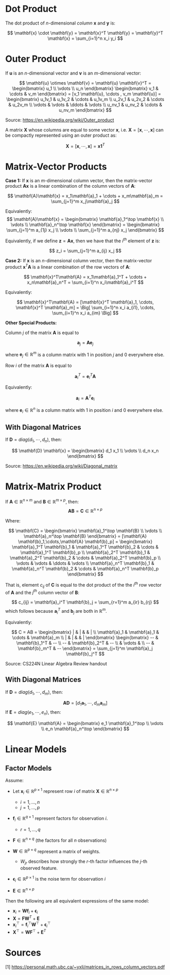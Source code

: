
# Dot Product

The dot product of  $n$-dimensional *column* $\mathbf{x}$ and $\mathbf{y}$ is:

$$ \mathbf{x} \cdot \mathbf{y} = \mathbf{x}^T \mathbf{y} = \mathbf{y}^T \mathbf{x} = \sum_{i=1}^n x_i y_i $$

# Outer Product

If $\mathbf{u}$ is an $n$-dimensional vector and $\mathbf{v}$ is an $m$-dimensional vector:

$$ 
\mathbf{u} \otimes \mathbf{v} = 
\mathbf{u} \mathbf{v}^T =
\begin{bmatrix}
u_1 \\
\vdots \\
u_n
\end{bmatrix}
\begin{bmatrix}
v_1 & \cdots & v_m
\end{bmatrix} = 
[v_1 \mathbf{u}, \cdots , v_m \mathbf{u}] = 
\begin{bmatrix}
u_1v_1 & u_1v_2 & \cdots & u_1v_m \\
u_2v_1 & u_2v_2 & \cdots & u_2v_m \\
\vdots & \vdots & \ddots & \vdots \\
u_nv_1 & u_nv_2 & \cdots & u_nv_m
\end{bmatrix}
$$

Source: https://en.wikipedia.org/wiki/Outer_product

A matrix $\mathbf{X}$ whose columns are equal to some vector $\mathbf{x}$, i.e. $\mathbf{X} = [\mathbf{x},\cdots,\mathbf{x}]$ can be compactly represented using an outer product as:

$$ \mathbf{X} = [\mathbf{x},\cdots,\mathbf{x}] = \mathbf{x} \mathbf{1}^T $$

# Matrix-Vector Products

**Case 1:**
If $\mathbf{x}$ is an $m$-dimensional column vector, then the matrix-vector product $\mathbf{A}\mathbf{x}$ is a linear combination of the column vectors of $\mathbf{A}$:

$$
\mathbf{A}\mathbf{x} = 
x_1\mathbf{a}_1 + \cdots + x_m\mathbf{a}_m = 
\sum_{j=1}^m x_j\mathbf{a}_j
$$

Equivalently:
$$
\mathbf{A}\mathbf{x} = 
\begin{bmatrix}
    \mathbf{a}_1^\top \mathbf{x} \\
    \vdots \\
    \mathbf{a}_n^\top \mathbf{x}
\end{bmatrix} =
\begin{bmatrix}
    \sum_{j=1}^m a_{1j} x_j \\
    \vdots \\
    \sum_{j=1}^m a_{nj} x_j
\end{bmatrix}
$$

Equivalently, if we define $\mathbf{z} = \mathbf{A} \mathbf{x}$, then we have that the $i^{th}$ element of $\mathbf{z}$ is:

$$ z_i = \sum_{j=1}^m a_{ij} x_j $$

**Case 2:**
If $\mathbf{x}$ is an $n$-dimensional column vector, then the matrix-vector product $\mathbf{x}^T\mathbf{A}$ is a linear combination of the row vectors of $\mathbf{A}$:

$$
\mathbf{x}^T\mathbf{A} = 
x_1\mathbf{a}_1^T + \cdots + x_n\mathbf{a}_n^T = 
\sum_{i=1}^n x_i\mathbf{a}_i^T
$$

Equivalently:

$$ \mathbf{x}^T\mathbf{A} = 
[\mathbf{x}^T \mathbf{a}_1, \cdots, \mathbf{x}^T \mathbf{a}_m] =
\Big[ \sum_{i=1}^n x_i a_{i1}, \cdots, \sum_{i=1}^n x_i a_{im} \Big] $$

**Other Special Products:**

Column $j$ of the matrix $\mathbf{A}$ is equal to

$$ \mathbf{a}_j = \mathbf{A} \mathbf{e}_j $$

where $\mathbf{e}_j \in \mathbb{R}^m$ is a column matrix with 1 in position $j$ and 0 everywhere else.

Row $i$ of the matrix $\mathbf{A}$ is equal to

$$ \mathbf{a}_i^T = \mathbf{e}_i^T\mathbf{A} $$

Equivalently:

$$ \mathbf{a}_i = \mathbf{A}^T \mathbf{e}_i $$

where $\mathbf{e}_i \in \mathbb{R}^n$ is a column matrix with 1 in position $i$ and 0 everywhere else.

## With Diagonal Matrices

If $\mathbf{D} = diag(d_1,\cdots,d_n)$, then:

$$ 
\mathbf{D} \mathbf{x} = 
\begin{bmatrix}
d_1 x_1 \\
\vdots \\
d_n x_n
\end{bmatrix}
$$

Source: https://en.wikipedia.org/wiki/Diagonal_matrix

# Matrix-Matrix Product

If $\mathbf{A} \in \mathbb{R}^{n \times m}$ and $\mathbf{B} \in \mathbb{R}^{m \times p}$, then:
$$ \mathbf{A}\mathbf{B} = \mathbf{C} \in \mathbb{R}^{n \times p}$$

Where:

$$
\mathbf{C} =
\begin{bmatrix}
    \mathbf{a}_1^\top \mathbf{B} \\
    \vdots \\
    \mathbf{a}_n^\top \mathbf{B}
\end{bmatrix} = 
[\mathbf{A} \mathbf{b}_1,\cdots,\mathbf{A} \mathbf{b}_p] =
\begin{bmatrix}
\mathbf{a}_1^T \mathbf{b}_1 & \mathbf{a}_1^T \mathbf{b}_2 & \cdots & \mathbf{a}_1^T \mathbf{b}_p \\
\mathbf{a}_2^T \mathbf{b}_1 & \mathbf{a}_2^T \mathbf{b}_2 & \cdots & \mathbf{a}_2^T \mathbf{b}_p \\
\vdots & \vdots & \ddots & \vdots \\
\mathbf{a}_n^T \mathbf{b}_1 & \mathbf{a}_n^T \mathbf{b}_2 & \cdots & \mathbf{a}_n^T \mathbf{b}_p
\end{bmatrix}
$$

That is, element $c_{ij}$ of $\mathbf{C}$ is equal to the dot product of the the $i^{th}$ row vector of $\mathbf{A}$ and the $j^{th}$ column vector of $\mathbf{B}$:

$$ c_{ij} = \mathbf{a}_i^T \mathbf{b}_j = \sum_{r=1}^m a_{ir} b_{rj} $$
which follows because $\mathbf{a}_i^T$ and  $\mathbf{b}_j$ are both in $\mathbb{R}^m$.


Equivalently:


$$
C = AB = \begin{bmatrix}
| & | & & | \\
\mathbf{a}_1 & \mathbf{a}_1 & \cdots & \mathbf{a}_m \\
| & | & & |
\end{bmatrix}
\begin{bmatrix}
-- & \mathbf{b}_1^T & -- \\
-- & \mathbf{b}_2^T & -- \\
& \vdots & \\
-- & \mathbf{b}_m^T & --
\end{bmatrix}
= \sum_{j=1}^m \mathbf{a}_j \mathbf{b}_j^T
$$

Source: CS224N Linear Algebra Review handout

## With Diagonal Matrices

If $\mathbf{D} = diag(d_1,\cdots,d_m)$, then:

$$ \mathbf{A} \mathbf{D} = [d_1 \mathbf{a}_1, \cdots , d_m \mathbf{a}_m] $$
If $\mathbf{E} = diag(e_1,\cdots,e_n)$, then:

$$
\mathbf{E} \mathbf{A} = 
\begin{bmatrix}
    e_1 \mathbf{a}_1^\top \\
    \vdots \\
    e_n \mathbf{a}_n^\top
\end{bmatrix}
$$

# Linear Models

## Factor Models

Assume:

- Let $\mathbf{x}_i \in \mathbb{R}^{p \times 1}$ represent row $i$ of matrix $\mathbf{X} \in \mathbb{R}^{n \times p}$
    - $i=1,...,n$
    - $j=1,...,p$

- $\mathbf{f}_i \in \mathbb{R}^{q \times 1}$ represent factors for observation $i$.
    - $r = 1,...,q$

- $\mathbf{F} \in \mathbb{R}^{n \times q}$ (the factors for all $n$ observations)

- $\mathbf{W} \in \mathbb{R}^{p \times q}$ represent a matrix of weights. 
    - $W_{jr}$ describes how strongly the $r$-th factor influences the $j$-th observed feature.

- $\boldsymbol{\epsilon}_i \in \mathbb{R}^{p \times 1}$ is the noise term for observation $i$

- $\mathbf{E} \in \mathbb{R}^{n \times p}$

Then the following are all equivalent expressions of the same model:

- $\mathbf{x}_i = \mathbf{W} \mathbf{f}_i + \boldsymbol{\epsilon}_i$
- $\mathbf{X} = \mathbf{F} \mathbf{W}^T + \mathbf{E}$
- $\mathbf{x}_i^\top = \mathbf{f}_i^\top \mathbf{W}^\top + \boldsymbol{\epsilon}_i^\top$
- $\mathbf{X}^\top = \mathbf{W} \mathbf{F}^\top + \mathbf{E}^T$

# Sources

[1] https://personal.math.ubc.ca/~yxli/matrices_in_rows_column_vectors.pdf